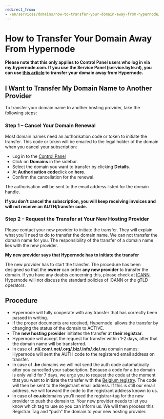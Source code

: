 ```yaml
---
redirect_from:
- /en/services/domains/how-to-transfer-your-domain-away-from-hypernode/
---
```


<!-- source: https://support.hypernode.com/en/services/domains/how-to-transfer-your-domain-away-from-hypernode/ -->

# How to Transfer Your Domain Away From Hypernode

**Please note that this only applies to Control Panel users who log in via my.hypernode.com. If you use the Service Panel (service.byte.nl), you can use [this article](https://support.hypernode.com/en/services/domains/how-to-transfer-your-domain-name-to-another-provider) to transfer your domain away from Hypernode.**

## **I Want to Transfer My Domain Name to Another Provider**

To transfer your domain name to another hosting provider, take the following steps:

### **Step 1 – Cancel Your Domain Renewal**

Most domain names need an authorisation code or token to initiate the transfer. This code or token will be emailed to the legal holder of the domain when you cancel your subscription:

- Log in to the [Control Panel](https://my.hypernode.com/)
- Click on **Domains** in the sidebar.
- Select the domain you want to transfer by clicking **Details**.
- At **Authorisation code**click on **here**.
- Confirm the cancellation for the renewal.

The authorisation will be sent to the email address listed for the domain handle.

**If you don’t cancel the subscription, you will keep receiving invoices and will not receive an AUTH/transfer code.**

### **Step 2 – Request the Transfer at Your New Hosting Provider**

Please contact your new provider to initiate the transfer. They will explain what you’ll need to do to transfer the domain name. We can not transfer the domain name for you. The responsibility of the transfer of a domain name lies with the new provider.

**My new provider says that Hypernode has to initiate the transfer**

The new provider has to start the transfer. The procedure has been designed so that the **owner** can order **any new provider** to transfer the domain. If you have any doubts concerning this, please check at [ICANN](http://www.icann.org/). Hypernode will not discuss the standard policies of ICANN or the gTLD operators.

## **Procedure**

- Hypernode will fully cooperate with any transfer that has correctly been passed in writing.
- If the proper documents are received, Hypernode  allows the transfer by changing the status of the domain to ACTIVE.
- The **new hosting provider** initiates the transfer at **their registrar**.
- Hypernode will accept the request for transfer within 1-2 days, after that the domain name will be transferred.
- In case of **.nl/.com/.net/.org/.biz/.info/.de/.nu** domain names: Hypernode will sent the AUTH code to the registered email address on transfer.
- In case of **.be** domains we will not send the auth code automatically after you cancelled your subscription. Because a code for a.be domain is only valid for 7 days, we urge you to request the code at the moment that you want to initiate the transfer with the [Belgium registry](https://www.dnsbelgium.be/nl). The code will then be sent to the Registrant email address. If this is still our email address, we will forward the code to the registrant address known to us.
- In case of **co.uk**domains you'll need the registrar-tag for the new provider to push the domain to. Your new provider needs to let you know which tag to use so you can inform us. We will then process this Registrar Tag and “push” the domain to your new hosting provider.
